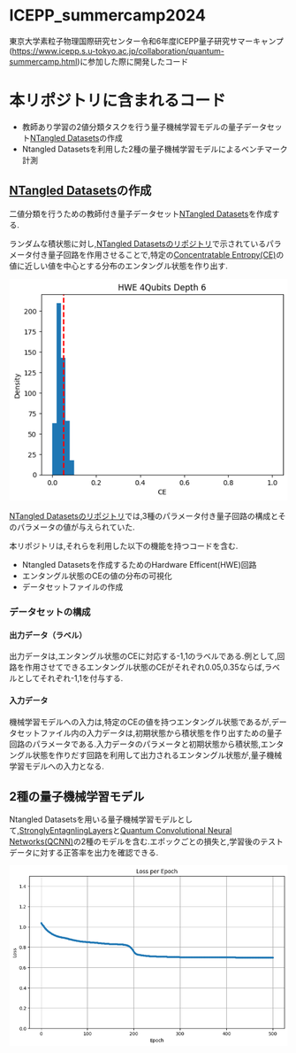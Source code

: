 # ICEPP_summercamp2024

東京大学素粒子物理国際研究センター令和6年度ICEPP量子研究サマーキャンプ(<https://www.icepp.s.u-tokyo.ac.jp/collaboration/quantum-summercamp.html>)に参加した際に開発したコード

# 本リポジトリに含まれるコード

* 教師あり学習の2値分類タスクを行う量子機械学習モデルの量子データセット[NTangled Datasets](https://github.com/LSchatzki/NTangled_Datasets?tab=readme-ov-file#ntangled-datasets)の作成
* Ntangled Datasetsを利用した2種の量子機械学習モデルによるベンチマーク計測

## [NTangled Datasets](https://github.com/LSchatzki/NTangled_Datasets?tab=readme-ov-file#ntangled-datasets)の作成

二値分類を行うための教師付き量子データセット[NTangled Datasets](https://github.com/LSchatzki/NTangled_Datasets?tab=readme-ov-file#ntangled-datasets)を作成する.

ランダムな積状態に対し,[NTangled Datasetsのリポジトリ](https://github.com/LSchatzki/NTangled_Datasets?tab=readme-ov-file#ntangled-datasets)で示されているパラメータ付き量子回路を作用させることで,特定の[Concentratable Entropy(CE)](https://arxiv.org/abs/2104.06923)の値に近しい値を中心とする分布のエンタングル状態を作り出す.

![](image/4qubit.png)



[NTangled Datasetsのリポジトリ](https://github.com/LSchatzki/NTangled_Datasets?tab=readme-ov-file#ntangled-datasets)では,3種のパラメータ付き量子回路の構成とそのパラメータの値が与えられていた.

本リポジトリは,それらを利用した以下の機能を持つコードを含む.

* Ntangled Datasetsを作成するためのHardware Efficent(HWE)回路
* エンタングル状態のCEの値の分布の可視化
* データセットファイルの作成

### データセットの構成

#### 出力データ（ラベル）

出力データは,エンタングル状態のCEに対応する-1,1のラベルである.例として,回路を作用させてできるエンタングル状態のCEがそれぞれ0.05,0.35ならば,ラベルとしてそれぞれ-1,1を付与する.

#### 入力データ
機械学習モデルへの入力は,特定のCEの値を持つエンタングル状態であるが,データセットファイル内の入力データは,初期状態から積状態を作り出すための量子回路のパラメータである.入力データのパラメータと初期状態から積状態,エンタングル状態を作りだす回路を利用して出力されるエンタングル状態が,量子機械学習モデルへの入力となる.


## 2種の量子機械学習モデル
Ntangled Datasetsを用いる量子機械学習モデルとして,[StronglyEntagnlingLayers](https://docs.pennylane.ai/en/stable/code/api/pennylane.StronglyEntanglingLayers.html)と[Quantum Convolutional Neural Networks(QCNN)](https://www.tensorflow.org/quantum/tutorials/qcnn?hl=ja)の2種のモデルを含む.エポックごとの損失と,学習後のテストデータに対する正答率を出力を確認できる.


![](image/sea.png)
